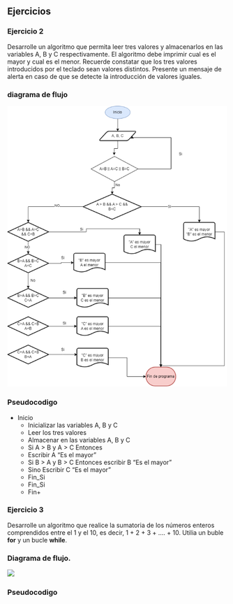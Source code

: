 <div aling="justify">

## Ejercicios
 
### Ejercicio 2
Desarrolle un algoritmo que permita leer tres valores y almacenarlos en las variables A, B y C
respectivamente. El algoritmo debe imprimir cual es el mayor y cual es el menor. Recuerde constatar que
los tres valores introducidos por el teclado sean valores distintos. Presente un mensaje de alerta en caso de
que se detecte la introducción de valores iguales.

### diagrama de flujo
<img src="images/diagrama_de_flujo2.drawio.png">

### Pseudocodigo

- Inicio
  - Inicializar las variables A, B y C
  - Leer los tres valores
  - Almacenar en las variables A, B
     y C
  - Si A > B y A > C Entonces
  - Escribir A “Es el mayor”
  - Si B > A y B > C Entonces  escribir B “Es el mayor”
  - Sino  Escribir C “Es el mayor”
  - Fin_Si
  - Fin_Si
  - Fin+
### Ejercicio 3
Desarrolle un algoritmo que realice la sumatoria de los números enteros comprendidos entre el 1 y el 10, es decir, 1 + 2 + 3 + …. + 10. Utilia un buble __for__ y un bucle __while__.

### Diagrama de flujo.
<img src = "iamges/Ejercicio3.drawio.png">

### Pseudocodigo

 
</div>
